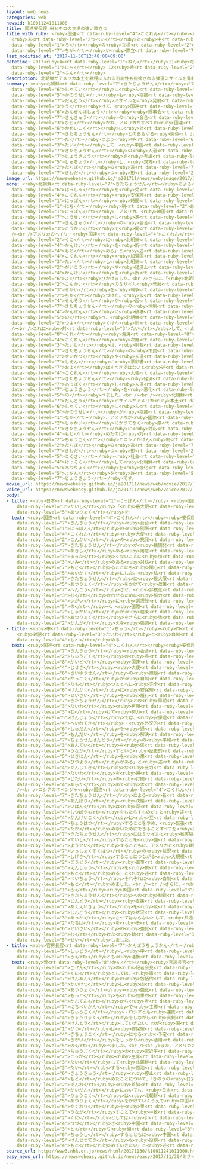 ```yaml
---
layout: web_news
categories: web
newsid: k10011241011000
title: 国連安保理 米と中ロの立場の違い際立つ
title_with_ruby: <ruby>国連<rt data-ruby-level="4">こくれん</rt></ruby><ruby>安保理<rt data-ruby-level="5">あんぽり</rt></ruby>
  <ruby>米<rt data-ruby-level="2">べい</rt></ruby>と<ruby>中<rt data-ruby-level="1">ちゅう</rt></ruby><ruby>ロ<rt
  data-ruby-level="1">ろ</rt></ruby>の<ruby>立場<rt data-ruby-level="2">たちば</rt></ruby>の<ruby>違<rt
  data-ruby-level="7">ちが</rt></ruby>い<ruby>際立<rt data-ruby-level="7">きわだ</rt></ruby>つ
last_modified_at: '2017-11-30T12:48:00+09:00'
datetime: 2017<ruby>年<rt data-ruby-level="1">ねん</rt></ruby>11<ruby>月<rt data-ruby-level="1">がつ</rt></ruby>30<ruby>日<rt
  data-ruby-level="1">にち</rt></ruby> 12<ruby>時<rt data-ruby-level="2">じ</rt></ruby>48<ruby>分<rt
  data-ruby-level="2">ふん</rt></ruby>
description: 北朝鮮がアメリカ本土を射程に入れる可能性も指摘される弾道ミサイルを発射したことを受けて、国連の安全保障理事会で緊急の会合が開かれ、アメリカがすべての国連加盟国に対し北朝鮮とのあらゆる関係を断つよう呼びかけたのに対して、中国とロシアは北朝鮮の人道状況を考慮すべきなどと主張し、双方の立場の違いが際立つ形となりました。
summary: <ruby>北朝鮮<rt data-ruby-level="7">きたちょうせん</rt></ruby>がアメリカ<ruby>本土<rt data-ruby-level="1">ほんど</rt></ruby>を<ruby>射程<rt
  data-ruby-level="6">しゃてい</rt></ruby>に<ruby>入<rt data-ruby-level="1">い</rt></ruby>れる<ruby>可能性<rt
  data-ruby-level="5">かのうせい</rt></ruby>も<ruby>指摘<rt data-ruby-level="7">してき</rt></ruby>される<ruby>弾道<rt
  data-ruby-level="7">だんどう</rt></ruby>ミサイルを<ruby>発射<rt data-ruby-level="6">はっしゃ</rt></ruby>したことを<ruby>受<rt
  data-ruby-level="3">う</rt></ruby>けて、<ruby>国連<rt data-ruby-level="4">こくれん</rt></ruby>の<ruby>安全保障<rt
  data-ruby-level="6">あんぜんほしょう</rt></ruby><ruby>理事会<rt data-ruby-level="3">りじかい</rt></ruby>で<ruby>緊急<rt
  data-ruby-level="7">きんきゅう</rt></ruby>の<ruby>会合<rt data-ruby-level="2">かいごう</rt></ruby>が<ruby>開<rt
  data-ruby-level="3">ひら</rt></ruby>かれ、アメリカがすべての<ruby>国連<rt data-ruby-level="4">こくれん</rt></ruby><ruby>加盟国<rt
  data-ruby-level="6">かめいこく</rt></ruby>に<ruby>対<rt data-ruby-level="3">たい</rt></ruby>し<ruby>北朝鮮<rt
  data-ruby-level="7">きたちょうせん</rt></ruby>とのあらゆる<ruby>関係<rt data-ruby-level="4">かんけい</rt></ruby>を<ruby>断<rt
  data-ruby-level="7">た</rt></ruby>つよう<ruby>呼<rt data-ruby-level="6">よ</rt></ruby>びかけたのに<ruby>対<rt
  data-ruby-level="3">たい</rt></ruby>して、<ruby>中国<rt data-ruby-level="2">ちゅうごく</rt></ruby>とロシアは<ruby>北朝鮮<rt
  data-ruby-level="7">きたちょうせん</rt></ruby>の<ruby>人道<rt data-ruby-level="2">じんどう</rt></ruby><ruby>状況<rt
  data-ruby-level="7">じょうきょう</rt></ruby>を<ruby>考慮<rt data-ruby-level="7">こうりょ</rt></ruby>すべきなどと<ruby>主張<rt
  data-ruby-level="5">しゅちょう</rt></ruby>し、<ruby>双方<rt data-ruby-level="7">そうほう</rt></ruby>の<ruby>立場<rt
  data-ruby-level="2">たちば</rt></ruby>の<ruby>違<rt data-ruby-level="7">ちが</rt></ruby>いが<ruby>際立<rt
  data-ruby-level="7">きわだ</rt></ruby>つ<ruby>形<rt data-ruby-level="2">かたち</rt></ruby>となりました。
image_url: https://newswebeasy.github.io/ja201711/news/web/image/2017/11/30/K10011241011_1711301216_1711301218_01_03.jpg
more: <ruby>北朝鮮<rt data-ruby-level="7">きたちょうせん</rt></ruby>による<ruby>弾道<rt data-ruby-level="7">だんどう</rt></ruby>ミサイルの<ruby>発射<rt
  data-ruby-level="6">はっしゃ</rt></ruby>を<ruby>受<rt data-ruby-level="3">う</rt></ruby>けて、<ruby>国連<rt
  data-ruby-level="4">こくれん</rt></ruby><ruby>安保理<rt data-ruby-level="5">あんぽり</rt></ruby>では<ruby>日本<rt
  data-ruby-level="1">にっぽん</rt></ruby><ruby>時間<rt data-ruby-level="2">じかん</rt></ruby>の３０<ruby>日<rt
  data-ruby-level="1">にち</rt></ruby><ruby>朝<rt data-ruby-level="2">あさ</rt></ruby>、<ruby>日本<rt
  data-ruby-level="1">にっぽん</rt></ruby>、アメリカ、<ruby>韓国<rt data-ruby-level="7">かんこく</rt></ruby>の<ruby>要請<rt
  data-ruby-level="7">ようせい</rt></ruby>に<ruby>基<rt data-ruby-level="7">もと</rt></ruby>づいて<ruby>緊急<rt
  data-ruby-level="7">きんきゅう</rt></ruby>の<ruby>会合<rt data-ruby-level="2">かいごう</rt></ruby>が<ruby>公開<rt
  data-ruby-level="3">こうかい</rt></ruby>で<ruby>開<rt data-ruby-level="3">ひら</rt></ruby>かれました。<br
  /><br />アメリカのヘイリー<ruby>国連<rt data-ruby-level="4">こくれん</rt></ruby><ruby>大使<rt data-ruby-level="3">たいし</rt></ruby>は「すべての<ruby>国<rt
  data-ruby-level="2">くに</rt></ruby>に<ruby>北朝鮮<rt data-ruby-level="7">きたちょうせん</rt></ruby>とのあらゆる<ruby>関係<rt
  data-ruby-level="4">かんけい</rt></ruby>を<ruby>断<rt data-ruby-level="7">た</rt></ruby>つことを<ruby>求<rt
  data-ruby-level="4">もと</rt></ruby>める」と<ruby>述<rt data-ruby-level="5">の</rt></ruby>べ、すべての<ruby>国連<rt
  data-ruby-level="4">こくれん</rt></ruby><ruby>加盟国<rt data-ruby-level="6">かめいこく</rt></ruby>に<ruby>対<rt
  data-ruby-level="3">たい</rt></ruby>し<ruby>北朝鮮<rt data-ruby-level="7">きたちょうせん</rt></ruby>との<ruby>外交<rt
  data-ruby-level="2">がいこう</rt></ruby>や<ruby>経済上<rt data-ruby-level="6">けいざいじょう</rt></ruby>の<ruby>関係<rt
  data-ruby-level="4">かんけい</rt></ruby>を<ruby>断<rt data-ruby-level="7">た</rt></ruby>つよう<ruby>呼<rt
  data-ruby-level="6">よ</rt></ruby>びかけました。<br />さらに、「<ruby>北朝鮮<rt data-ruby-level="7">きたちょうせん</rt></ruby>は<ruby>今回<rt
  data-ruby-level="2">こんかい</rt></ruby>のミサイル<ruby>発射<rt data-ruby-level="6">はっしゃ</rt></ruby>で<ruby>世界<rt
  data-ruby-level="3">せかい</rt></ruby>を<ruby>戦争<rt data-ruby-level="4">せんそう</rt></ruby>に<ruby>近<rt
  data-ruby-level="2">ちか</rt></ruby>づけた。<ruby>仮<rt data-ruby-level="5">かり</rt></ruby>に<ruby>戦争<rt
  data-ruby-level="4">せんそう</rt></ruby>が<ruby>起<rt data-ruby-level="3">お</rt></ruby>きれば、<ruby>北朝鮮<rt
  data-ruby-level="7">きたちょうせん</rt></ruby>の<ruby>体制<rt data-ruby-level="5">たいせい</rt></ruby>は<ruby>完全<rt
  data-ruby-level="4">かんぜん</rt></ruby>に<ruby>破壊<rt data-ruby-level="7">はかい</rt></ruby>される」と<ruby>述<rt
  data-ruby-level="5">の</rt></ruby>べ、<ruby>北朝鮮<rt data-ruby-level="7">きたちょうせん</rt></ruby>を<ruby>強<rt
  data-ruby-level="2">つよ</rt></ruby>くけん<ruby>制<rt data-ruby-level="5">せい</rt></ruby>しました。<br
  /><br />これに<ruby>対<rt data-ruby-level="3">たい</rt></ruby>して、<ruby>中国<rt data-ruby-level="2">ちゅうごく</rt></ruby>の<ruby>呉<rt
  data-ruby-level="8">くれ</rt></ruby><ruby>海涛<rt data-ruby-level="8">かいど</rt></ruby><ruby>国連<rt
  data-ruby-level="4">こくれん</rt></ruby><ruby>次席<rt data-ruby-level="4">じせき</rt></ruby><ruby>大使<rt
  data-ruby-level="3">たいし</rt></ruby>は、<ruby>制裁<rt data-ruby-level="6">せいさい</rt></ruby>が<ruby>北朝鮮<rt
  data-ruby-level="7">きたちょうせん</rt></ruby>の<ruby>市民<rt data-ruby-level="4">しみん</rt></ruby><ruby>生活<rt
  data-ruby-level="2">せいかつ</rt></ruby>や<ruby>人道<rt data-ruby-level="2">じんどう</rt></ruby><ruby>支援<rt
  data-ruby-level="7">しえん</rt></ruby>に<ruby>悪影響<rt data-ruby-level="7">あくえいきょう</rt></ruby>を<ruby>及<rt
  data-ruby-level="7">およ</rt></ruby>ぼすべきではないと<ruby>述<rt data-ruby-level="5">の</rt></ruby>べ、ロシアのネベンジャ<ruby>国連<rt
  data-ruby-level="4">こくれん</rt></ruby><ruby>大使<rt data-ruby-level="3">たいし</rt></ruby>も、<ruby>北朝鮮<rt
  data-ruby-level="7">きたちょうせん</rt></ruby><ruby>経済<rt data-ruby-level="6">けいざい</rt></ruby>を<ruby>圧迫<rt
  data-ruby-level="7">あっぱく</rt></ruby>し<ruby>人道<rt data-ruby-level="2">じんどう</rt></ruby><ruby>状況<rt
  data-ruby-level="7">じょうきょう</rt></ruby>を<ruby>悪化<rt data-ruby-level="3">あっか</rt></ruby>させてはならないと<ruby>述<rt
  data-ruby-level="5">の</rt></ruby>べました。<br /><br /><ruby>北朝鮮<rt data-ruby-level="7">きたちょうせん</rt></ruby>の<ruby>弾道<rt
  data-ruby-level="7">だんどう</rt></ruby>ミサイルがアメリカ<ruby>本土<rt data-ruby-level="1">ほんど</rt></ruby>も<ruby>射程<rt
  data-ruby-level="6">しゃてい</rt></ruby>に<ruby>入<rt data-ruby-level="1">い</rt></ruby>れる<ruby>可能性<rt
  data-ruby-level="5">かのうせい</rt></ruby>が<ruby>指摘<rt data-ruby-level="7">してき</rt></ruby>される<ruby>中<rt
  data-ruby-level="1">なか</rt></ruby>、アメリカが<ruby>国際<rt data-ruby-level="5">こくさい</rt></ruby><ruby>社会<rt
  data-ruby-level="2">しゃかい</rt></ruby>にかつてなく<ruby>厳<rt data-ruby-level="6">きび</rt></ruby>しく<ruby>北朝鮮<rt
  data-ruby-level="7">きたちょうせん</rt></ruby>に<ruby>対応<rt data-ruby-level="5">たいおう</rt></ruby>するよう<ruby>求<rt
  data-ruby-level="4">もと</rt></ruby>めたのに<ruby>対<rt data-ruby-level="3">たい</rt></ruby>し、<ruby>中国<rt
  data-ruby-level="2">ちゅうごく</rt></ruby>とロシアがけん<ruby>制<rt data-ruby-level="5">せい</rt></ruby>して<ruby>立場<rt
  data-ruby-level="2">たちば</rt></ruby>の<ruby>違<rt data-ruby-level="7">ちが</rt></ruby>いが<ruby>際立<rt
  data-ruby-level="7">きわだ</rt></ruby>つ<ruby>形<rt data-ruby-level="2">かたち</rt></ruby>となり、<ruby>国際<rt
  data-ruby-level="5">こくさい</rt></ruby><ruby>社会<rt data-ruby-level="2">しゃかい</rt></ruby>が<ruby>結束<rt
  data-ruby-level="4">けっそく</rt></ruby>して<ruby>北朝鮮<rt data-ruby-level="7">きたちょうせん</rt></ruby>への<ruby>圧力<rt
  data-ruby-level="5">あつりょく</rt></ruby>を<ruby>強化<rt data-ruby-level="3">きょうか</rt></ruby>できるのか、なお<ruby>予断<rt
  data-ruby-level="5">よだん</rt></ruby>を<ruby>許<rt data-ruby-level="5">ゆる</rt></ruby>さない<ruby>状況<rt
  data-ruby-level="7">じょうきょう</rt></ruby>です。
movie_url: https://newswebeasy.github.io/ja201711/news/web/movie/2017/11/30/k10011241011_201711301216_201711301217.mp4
voice_url: https://newswebeasy.github.io/ja201711/news/web/voice/2017/11/30/k10011241011_201711301216_201711301217.mp3
body:
- title: <ruby>日本<rt data-ruby-level="1">にっぽん</rt></ruby> <ruby>国連<rt data-ruby-level="4">こくれん</rt></ruby><ruby>大使<rt
    data-ruby-level="3">たいし</rt></ruby>「<ruby>最大限<rt data-ruby-level="5">さいだいげん</rt></ruby>の<ruby>圧力<rt
    data-ruby-level="5">あつりょく</rt></ruby>を」
  text: <ruby>国連<rt data-ruby-level="4">こくれん</rt></ruby><ruby>安保理<rt data-ruby-level="5">あんぽり</rt></ruby>の<ruby>緊急<rt
    data-ruby-level="7">きんきゅう</rt></ruby><ruby>会合<rt data-ruby-level="2">かいごう</rt></ruby>で、<ruby>日本<rt
    data-ruby-level="1">にっぽん</rt></ruby>の<ruby>別所<rt data-ruby-level="4">べっしょ</rt></ruby><ruby>国連<rt
    data-ruby-level="4">こくれん</rt></ruby><ruby>大使<rt data-ruby-level="3">たいし</rt></ruby>は「<ruby>今回<rt
    data-ruby-level="2">こんかい</rt></ruby>の<ruby>挑発<rt data-ruby-level="7">ちょうはつ</rt></ruby>は、<ruby>北朝鮮<rt
    data-ruby-level="7">きたちょうせん</rt></ruby>が<ruby>核開発<rt data-ruby-level="7">かくかいはつ</rt></ruby>を<ruby>諦<rt
    data-ruby-level="7">あきら</rt></ruby>める<ruby>用意<rt data-ruby-level="3">ようい</rt></ruby>が<ruby>全<rt
    data-ruby-level="3">まった</rt></ruby>くないことに<ruby>加<rt data-ruby-level="4">くわ</rt></ruby>え、<ruby>意味<rt
    data-ruby-level="3">いみ</rt></ruby>のある<ruby>対話<rt data-ruby-level="3">たいわ</rt></ruby>に<ruby>戻<rt
    data-ruby-level="7">もど</rt></ruby>ることにも<ruby>関心<rt data-ruby-level="4">かんしん</rt></ruby>ないことをこれまでになく<ruby>明確<rt
    data-ruby-level="5">めいかく</rt></ruby>にした。<ruby>私<rt data-ruby-level="8">わたし</rt></ruby>たちには、<ruby>北朝鮮<rt
    data-ruby-level="7">きたちょうせん</rt></ruby>に<ruby>最大限<rt data-ruby-level="5">さいだいげん</rt></ruby>の<ruby>圧力<rt
    data-ruby-level="5">あつりょく</rt></ruby>をかけて<ruby>政策<rt data-ruby-level="6">せいさく</rt></ruby>を<ruby>変更<rt
    data-ruby-level="7">へんこう</rt></ruby>させ、<ruby>非核化<rt data-ruby-level="7">ひかくか</rt></ruby>に<ruby>向<rt
    data-ruby-level="3">む</rt></ruby>かわせるために<ruby>協力<rt data-ruby-level="4">きょうりょく</rt></ruby>する<ruby>以外<rt
    data-ruby-level="4">いがい</rt></ruby>に<ruby>選択肢<rt data-ruby-level="7">せんたくし</rt></ruby>はない」と<ruby>述<rt
    data-ruby-level="5">の</rt></ruby>べ、<ruby>国際<rt data-ruby-level="5">こくさい</rt></ruby><ruby>社会<rt
    data-ruby-level="2">しゃかい</rt></ruby>が<ruby>結束<rt data-ruby-level="4">けっそく</rt></ruby>して<ruby>圧力<rt
    data-ruby-level="5">あつりょく</rt></ruby>をさらに<ruby>強<rt data-ruby-level="2">つよ</rt></ruby>めるべきだという<ruby>考<rt
    data-ruby-level="2">かんが</rt></ruby>えを<ruby>強調<rt data-ruby-level="3">きょうちょう</rt></ruby>しました。
- title: <ruby>中<rt data-ruby-level="1">ちゅう</rt></ruby><ruby>ロ<rt data-ruby-level="1">ろ</rt></ruby>
    <ruby>対話<rt data-ruby-level="3">たいわ</rt></ruby>と<ruby>自制<rt data-ruby-level="5">じせい</rt></ruby>を<ruby>求<rt
    data-ruby-level="4">もと</rt></ruby>める
  text: <ruby>国連<rt data-ruby-level="4">こくれん</rt></ruby><ruby>安保理<rt data-ruby-level="5">あんぽり</rt></ruby>の<ruby>緊急<rt
    data-ruby-level="7">きんきゅう</rt></ruby><ruby>会合<rt data-ruby-level="2">かいごう</rt></ruby>で、<ruby>中国<rt
    data-ruby-level="2">ちゅうごく</rt></ruby>の<ruby>呉<rt data-ruby-level="8">くれ</rt></ruby><ruby>海涛<rt
    data-ruby-level="8">かいど</rt></ruby><ruby>国連<rt data-ruby-level="4">こくれん</rt></ruby><ruby>次席<rt
    data-ruby-level="4">じせき</rt></ruby><ruby>大使<rt data-ruby-level="3">たいし</rt></ruby>は「<ruby>最優先<rt
    data-ruby-level="6">さいゆうせん</rt></ruby>の<ruby>課題<rt data-ruby-level="4">かだい</rt></ruby>は、<ruby>各国<rt
    data-ruby-level="4">かっこく</rt></ruby>が<ruby>自制<rt data-ruby-level="5">じせい</rt></ruby>を<ruby>保<rt
    data-ruby-level="5">たも</rt></ruby>つとともに<ruby>完全<rt data-ruby-level="4">かんぜん</rt></ruby>かつ<ruby>厳格<rt
    data-ruby-level="6">げんかく</rt></ruby>に<ruby>安保理<rt data-ruby-level="5">あんぽり</rt></ruby>の<ruby>制裁<rt
    data-ruby-level="6">せいさい</rt></ruby>を<ruby>履行<rt data-ruby-level="7">りこう</rt></ruby>し、<ruby>北朝鮮<rt
    data-ruby-level="7">きたちょうせん</rt></ruby>との<ruby>早期<rt data-ruby-level="3">そうき</rt></ruby>の<ruby>対話<rt
    data-ruby-level="3">たいわ</rt></ruby><ruby>再開<rt data-ruby-level="5">さいかい</rt></ruby>に<ruby>向<rt
    data-ruby-level="3">む</rt></ruby>けて<ruby>努力<rt data-ruby-level="4">どりょく</rt></ruby>することだ。<ruby>現状<rt
    data-ruby-level="5">げんじょう</rt></ruby>では、<ruby>安保理<rt data-ruby-level="5">あんぽり</rt></ruby>は<ruby>平和的<rt
    data-ruby-level="4">へいわてき</rt></ruby>・<ruby>外交的<rt data-ruby-level="4">がいこうてき</rt></ruby><ruby>手段<rt
    data-ruby-level="6">しゅだん</rt></ruby>を<ruby>通<rt data-ruby-level="2">とお</rt></ruby>して<ruby>問題<rt
    data-ruby-level="3">もんだい</rt></ruby>を<ruby>解決<rt data-ruby-level="5">かいけつ</rt></ruby>し、<ruby>朝鮮半島<rt
    data-ruby-level="7">ちょうせんはんとう</rt></ruby>の<ruby>平和<rt data-ruby-level="3">へいわ</rt></ruby>と<ruby>安定<rt
    data-ruby-level="3">あんてい</rt></ruby>を<ruby>保<rt data-ruby-level="5">たも</rt></ruby>つことを<ruby>促<rt
    data-ruby-level="7">うなが</rt></ruby>すという<ruby>歴史的<rt data-ruby-level="4">れきしてき</rt></ruby>な<ruby>責任<rt
    data-ruby-level="5">せきにん</rt></ruby>を<ruby>果<rt data-ruby-level="4">は</rt></ruby>たす<ruby>必要<rt
    data-ruby-level="4">ひつよう</rt></ruby>がある」と<ruby>述<rt data-ruby-level="5">の</rt></ruby>べ、<ruby>軍事的<rt
    data-ruby-level="4">ぐんじてき</rt></ruby>な<ruby>圧力<rt data-ruby-level="5">あつりょく</rt></ruby>ではなく<ruby>対話<rt
    data-ruby-level="3">たいわ</rt></ruby>を<ruby>通<rt data-ruby-level="2">つう</rt></ruby>じた<ruby>事態<rt
    data-ruby-level="5">じたい</rt></ruby>の<ruby>打開<rt data-ruby-level="3">だかい</rt></ruby>を<ruby>改<rt
    data-ruby-level="4">あらた</rt></ruby>めて<ruby>求<rt data-ruby-level="4">もと</rt></ruby>めました。<br
    /><br />ロシアのネベンジャ<ruby>国連<rt data-ruby-level="4">こくれん</rt></ruby><ruby>大使<rt data-ruby-level="3">たいし</rt></ruby>は「<ruby>北朝鮮<rt
    data-ruby-level="7">きたちょうせん</rt></ruby>による<ruby>新<rt data-ruby-level="2">あら</rt></ruby>たな<ruby>安保理<rt
    data-ruby-level="5">あんぽり</rt></ruby><ruby>決議<rt data-ruby-level="4">けつぎ</rt></ruby><ruby>違反<rt
    data-ruby-level="7">いはん</rt></ruby>は<ruby>深<rt data-ruby-level="3">ふか</rt></ruby>い<ruby>失望<rt
    data-ruby-level="4">しつぼう</rt></ruby>をもたらすものだ」と<ruby>述<rt data-ruby-level="5">の</rt></ruby>べたうえで、「すべての<ruby>関係国<rt
    data-ruby-level="4">かんけいこく</rt></ruby>は<ruby>互<rt data-ruby-level="7">たが</rt></ruby>いに<ruby>挑発<rt
    data-ruby-level="7">ちょうはつ</rt></ruby>することをやめ、<ruby>緊張<rt data-ruby-level="7">きんちょう</rt></ruby>をさらに<ruby>高<rt
    data-ruby-level="2">たか</rt></ruby>めないためにできることすべてを<ruby>実行<rt data-ruby-level="3">じっこう</rt></ruby>しなければならない。<ruby>北朝鮮<rt
    data-ruby-level="7">きたちょうせん</rt></ruby>にはミサイルと<ruby>核実験<rt data-ruby-level="7">かくじっけん</rt></ruby>を<ruby>停止<rt
    data-ruby-level="4">ていし</rt></ruby>することを<ruby>強<rt data-ruby-level="2">つよ</rt></ruby>く<ruby>要請<rt
    data-ruby-level="7">ようせい</rt></ruby>するとともに、アメリカと<ruby>韓国<rt data-ruby-level="7">かんこく</rt></ruby>には、すでに<ruby>一触即発<rt
    data-ruby-level="7">いっしょくそくはつ</rt></ruby>の<ruby>状況<rt data-ruby-level="7">じょうきょう</rt></ruby>を<ruby>刺激<rt
    data-ruby-level="7">しげき</rt></ruby>することにつながる<ruby>大規模<rt data-ruby-level="6">だいきぼ</rt></ruby>な<ruby>合同<rt
    data-ruby-level="2">ごうどう</rt></ruby><ruby>軍事<rt data-ruby-level="4">ぐんじ</rt></ruby><ruby>演習<rt
    data-ruby-level="5">えんしゅう</rt></ruby>を<ruby>慎<rt data-ruby-level="7">つつし</rt></ruby>むよう<ruby>求<rt
    data-ruby-level="4">もと</rt></ruby>める」と<ruby>述<rt data-ruby-level="5">の</rt></ruby>べ、<ruby>米朝<rt
    data-ruby-level="2">べいちょう</rt></ruby>それぞれに<ruby>自制<rt data-ruby-level="5">じせい</rt></ruby>を<ruby>求<rt
    data-ruby-level="4">もと</rt></ruby>めました。<br /><br />さらに、<ruby>中<rt data-ruby-level="1">ちゅう</rt></ruby><ruby>ロ<rt
    data-ruby-level="1">ろ</rt></ruby><ruby>両国<rt data-ruby-level="3">りょうこく</rt></ruby>は、<ruby>北朝鮮<rt
    data-ruby-level="7">きたちょうせん</rt></ruby>への<ruby>制裁<rt data-ruby-level="6">せいさい</rt></ruby>が<ruby>人道<rt
    data-ruby-level="2">じんどう</rt></ruby><ruby>支援<rt data-ruby-level="7">しえん</rt></ruby>に<ruby>悪影響<rt
    data-ruby-level="7">あくえいきょう</rt></ruby>を<ruby>及<rt data-ruby-level="7">およ</rt></ruby>ぼしたり<ruby>人道<rt
    data-ruby-level="2">じんどう</rt></ruby><ruby>状況<rt data-ruby-level="7">じょうきょう</rt></ruby>を<ruby>悪化<rt
    data-ruby-level="3">あっか</rt></ruby>させてはならないとして、<ruby>共通<rt data-ruby-level="4">きょうつう</rt></ruby>の<ruby>立場<rt
    data-ruby-level="2">たちば</rt></ruby>を<ruby>示<rt data-ruby-level="5">しめ</rt></ruby>し<ruby>制裁<rt
    data-ruby-level="6">せいさい</rt></ruby>の<ruby>強化<rt data-ruby-level="3">きょうか</rt></ruby>に<ruby>向<rt
    data-ruby-level="3">む</rt></ruby>けた<ruby>動<rt data-ruby-level="3">うご</rt></ruby>きをけん<ruby>制<rt
    data-ruby-level="5">せい</rt></ruby>しました。
- title: <ruby>官房長官<rt data-ruby-level="7">かんぼうちょうかん</rt></ruby>「<ruby>日米韓<rt data-ruby-level="7">にちべいかん</rt></ruby>で<ruby>主導<rt
    data-ruby-level="5">しゅどう</rt></ruby>し<ruby>中<rt data-ruby-level="1">ちゅう</rt></ruby><ruby>ロ<rt
    data-ruby-level="1">ろ</rt></ruby>とも<ruby>連携<rt data-ruby-level="7">れんけい</rt></ruby>」
  text: <ruby>菅<rt data-ruby-level="8">かん</rt></ruby><ruby>官房長官<rt data-ruby-level="7">かんぼうちょうかん</rt></ruby>は<ruby>午前<rt
    data-ruby-level="2">ごぜん</rt></ruby>の<ruby>記者会見<rt data-ruby-level="3">きしゃかいけん</rt></ruby>で、「わが<ruby>国<rt
    data-ruby-level="2">くに</rt></ruby>としては、<ruby>諸<rt data-ruby-level="6">しょ</rt></ruby><ruby>懸案<rt
    data-ruby-level="7">けんあん</rt></ruby>の<ruby>包括的<rt data-ruby-level="7">ほうかつてき</rt></ruby>な<ruby>解決<rt
    data-ruby-level="5">かいけつ</rt></ruby>に<ruby>向<rt data-ruby-level="3">む</rt></ruby>けてどのような<ruby>圧力<rt
    data-ruby-level="5">あつりょく</rt></ruby><ruby>強化<rt data-ruby-level="3">きょうか</rt></ruby>が<ruby>最<rt
    data-ruby-level="4">もっと</rt></ruby>も<ruby>効果的<rt data-ruby-level="5">こうかてき</rt></ruby>かという<ruby>観点<rt
    data-ruby-level="4">かんてん</rt></ruby>から<ruby>考<rt data-ruby-level="2">かんが</rt></ruby>え、<ruby>日米韓<rt
    data-ruby-level="7">にちべいかん</rt></ruby>で<ruby>主導<rt data-ruby-level="5">しゅどう</rt></ruby>し、<ruby>中国<rt
    data-ruby-level="2">ちゅうごく</rt></ruby>・ロシアとも<ruby>連携<rt data-ruby-level="7">れんけい</rt></ruby>、<ruby>協力<rt
    data-ruby-level="4">きょうりょく</rt></ruby>をしながら<ruby>真剣<rt data-ruby-level="7">しんけん</rt></ruby>に<ruby>検討<rt
    data-ruby-level="6">けんとう</rt></ruby>していきたい。わが<ruby>国<rt data-ruby-level="2">くに</rt></ruby>は１２<ruby>月<rt
    data-ruby-level="1">がつ</rt></ruby>は<ruby>安保理<rt data-ruby-level="5">あんぽり</rt></ruby>の<ruby>議長国<rt
    data-ruby-level="4">ぎちょうこく</rt></ruby>になる<ruby>予定<rt data-ruby-level="3">よてい</rt></ruby>であり、この<ruby>機会<rt
    data-ruby-level="4">きかい</rt></ruby>をしっかり<ruby>活用<rt data-ruby-level="2">かつよう</rt></ruby>していきたい」と<ruby>述<rt
    data-ruby-level="5">の</rt></ruby>べました。<br /><br />また、アメリカのトランプ<ruby>大統領<rt data-ruby-level="5">だいとうりょう</rt></ruby>が<ruby>中国<rt
    data-ruby-level="2">ちゅうごく</rt></ruby>の<ruby>習近平<rt data-ruby-level="3">しゅうきんぺい</rt></ruby><ruby>国家<rt
    data-ruby-level="2">こっか</rt></ruby><ruby>主席<rt data-ruby-level="4">しゅせき</rt></ruby>に<ruby>対<rt
    data-ruby-level="3">たい</rt></ruby>して<ruby>北朝鮮<rt data-ruby-level="7">きたちょうせん</rt></ruby>に<ruby>対<rt
    data-ruby-level="3">たい</rt></ruby>する<ruby>原油<rt data-ruby-level="3">げんゆ</rt></ruby>の<ruby>供給<rt
    data-ruby-level="6">きょうきゅう</rt></ruby><ruby>停止<rt data-ruby-level="4">ていし</rt></ruby>を<ruby>求<rt
    data-ruby-level="4">もと</rt></ruby>めたことについて、「きのうの<ruby>日米<rt data-ruby-level="2">にちべい</rt></ruby><ruby>電話<rt
    data-ruby-level="2">でんわ</rt></ruby><ruby>首脳<rt data-ruby-level="6">しゅのう</rt></ruby><ruby>会談<rt
    data-ruby-level="3">かいだん</rt></ruby>においても、<ruby>日米<rt data-ruby-level="2">にちべい</rt></ruby><ruby>両国<rt
    data-ruby-level="3">りょうこく</rt></ruby>は<ruby>北朝鮮<rt data-ruby-level="7">きたちょうせん</rt></ruby>に<ruby>圧力<rt
    data-ruby-level="5">あつりょく</rt></ruby>をかけていくうえで<ruby>中国<rt data-ruby-level="2">ちゅうごく</rt></ruby>がさらなる<ruby>役割<rt
    data-ruby-level="6">やくわり</rt></ruby>を<ruby>果<rt data-ruby-level="4">は</rt></ruby>たすよう<ruby>促<rt
    data-ruby-level="7">うなが</rt></ruby>すことで<ruby>一致<rt data-ruby-level="7">いっち</rt></ruby>している。わが<ruby>国<rt
    data-ruby-level="2">くに</rt></ruby>としては<ruby>引<rt data-ruby-level="4">ひ</rt></ruby>き<ruby>続<rt
    data-ruby-level="4">つづ</rt></ruby>き<ruby>中国<rt data-ruby-level="2">ちゅうごく</rt></ruby>の<ruby>取<rt
    data-ruby-level="3">と</rt></ruby>り<ruby>組<rt data-ruby-level="3">く</rt></ruby>みを<ruby>注視<rt
    data-ruby-level="6">ちゅうし</rt></ruby>するとともに<ruby>中国<rt data-ruby-level="2">ちゅうごく</rt></ruby>やロシアに<ruby>建設的<rt
    data-ruby-level="5">けんせつてき</rt></ruby>な<ruby>役割<rt data-ruby-level="6">やくわり</rt></ruby>を<ruby>求<rt
    data-ruby-level="4">もと</rt></ruby>めていきたい」と<ruby>述<rt data-ruby-level="5">の</rt></ruby>べました。
source_url: http://www3.nhk.or.jp/news/html/20171130/k10011241011000.html
easy_news_url: https://newswebeasy.github.io/news/easy/2017/11/30/ミサイルを発射した北朝鮮について国連が会議を開く
...
```

